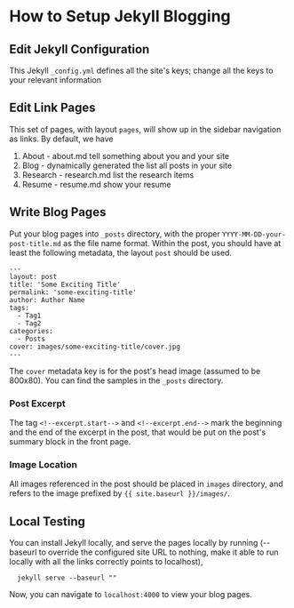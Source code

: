 # How to Setup Jekyll Blogging

## Edit Jekyll Configuration
This Jekyll `_config.yml` defines all the site's keys; change all the keys to your relevant information

## Edit Link Pages
This set of pages, with layout `pages`, will show up in the sidebar navigation as links. By default, we have
  1. About - about.md tell something about you and your site
  2. Blog - dynamically generated the list all posts in your site
  3. Research - research.md list the research items
  4. Resume - resume.md show your resume

## Write Blog Pages
Put your blog pages into `_posts` directory, with the proper `YYYY-MM-DD-your-post-title.md` as the file name format. Within the post, you should have at least the following metadata, the layout `post` should be used.

```
---
layout: post
title: 'Some Exciting Title'
permalink: 'some-exciting-title'
author: Author Name
tags:
  - Tag1
  - Tag2
categories:
  - Posts
cover: images/some-exciting-title/cover.jpg
---
```

The `cover` metadata key is for the post's head image (assumed to be 800x80). You can find the samples in the `_posts` directory.

### Post Excerpt
The tag `<!--excerpt.start-->` and `<!--excerpt.end-->` mark the beginning and the end of the excerpt in the post, that would be put on the post's summary block in the front page.

### Image Location
All images referenced in the post should be placed in `images` directory, and refers to the image prefixed by `{{ site.baseurl }}/images/`.

## Local Testing
You can install Jekyll locally, and serve the pages locally by running (--baseurl to override the configured site URL to nothing, make it able to run locally with all the links correctly points to localhost),

```
  jekyll serve --baseurl ""
```

Now, you can navigate to `localhost:4000` to view your blog pages.

